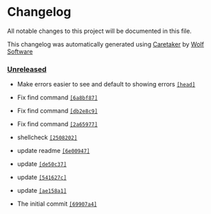 # Changelog

All notable changes to this project will be documented in this file.


This changelog was automatically generated using [Caretaker](https://github.com/DevelopersToolbox/caretaker) by [Wolf Software](https://github.com/WolfSoftware)

### [Unreleased](https://github.com/CICDToolbox/yaml-lint/compare/v0.1.0...HEAD)

- Make errors easier to see and default to showing errors [`[head]`](https://github.com/CICDToolbox/yaml-lint/commit/)

- Fix find command [`[6a8bf87]`](https://github.com/CICDToolbox/yaml-lint/commit/6a8bf873cb59736ca93a2cba455fc4aae6ed8409)

- Fix find command [`[db2e8c9]`](https://github.com/CICDToolbox/yaml-lint/commit/db2e8c936bf79f556a163f10d4c57483db87b58c)

- Fix find command [`[2a65977]`](https://github.com/CICDToolbox/yaml-lint/commit/2a659776d90326f8a5784e923d29d35d2e65506b)

- shellcheck [`[2508202]`](https://github.com/CICDToolbox/yaml-lint/commit/2508202bc77eac0ecd189af435d96276908bd952)

- update readme [`[6e00947]`](https://github.com/CICDToolbox/yaml-lint/commit/6e009479af285c87bda1d11bf6b2648590fbd4a3)

- update [`[de50c37]`](https://github.com/CICDToolbox/yaml-lint/commit/de50c375d254004e882ca5b2ae1c1842c6e2f343)

- update [`[541627c]`](https://github.com/CICDToolbox/yaml-lint/commit/541627c955cf9a55bb1a5cfa415c01dc919a65d3)

- update [`[ae158a1]`](https://github.com/CICDToolbox/yaml-lint/commit/ae158a157895f3b78dc6600aae278eb94530acf4)

- The initial commit [`[69907a4]`](https://github.com/CICDToolbox/yaml-lint/commit/69907a446032e724e7ac924da6d748a631e601ec)

